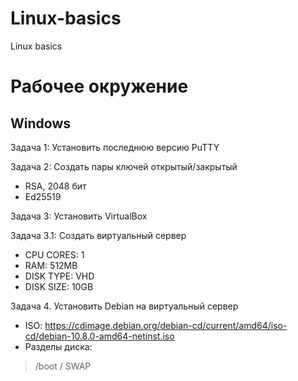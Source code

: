 # Linux-basics
Linux basics

# Рабочее окружение
## Windows
Задача 1: Установить последнюю версию PuTTY 

Задача 2: Создать пары ключей открытый/закрытый
* RSA, 2048 бит
* Ed25519

Задача 3: Установить VirtualBox

Задача 3.1: Создать виртуальный сервер
* CPU CORES: 1
* RAM: 512MB
* DISK TYPE: VHD
* DISK SIZE: 10GB

Задача 4. Установить Debian на виртуальный сервер
* ISO: https://cdimage.debian.org/debian-cd/current/amd64/iso-cd/debian-10.8.0-amd64-netinst.iso
* Разделы диска:
> /boot
> /
> SWAP

